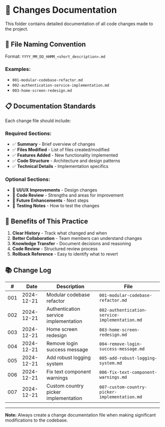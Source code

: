 # 📝 Changes Documentation

This folder contains detailed documentation of all code changes made to the project.

## 📁 **File Naming Convention**

Format: `YYYY_MM_DD_HHMM_<short_description>.md`

### Examples:

- `001-modular-codebase-refactor.md`
- `002-authentication-service-implementation.md`
- `003-home-screen-redesign.md`

## 📋 **Documentation Standards**

Each change file should include:

### **Required Sections:**

- ✅ **Summary** - Brief overview of changes
- ✅ **Files Modified** - List of files created/modified
- ✅ **Features Added** - New functionality implemented
- ✅ **Code Structure** - Architecture and design patterns
- ✅ **Technical Details** - Implementation specifics

### **Optional Sections:**

- 🔄 **UI/UX Improvements** - Design changes
- 🔄 **Code Review** - Strengths and areas for improvement
- 🔄 **Future Enhancements** - Next steps
- 🔄 **Testing Notes** - How to test the changes

## 🎯 **Benefits of This Practice**

1. **Clear History** - Track what changed and when
2. **Better Collaboration** - Team members can understand changes
3. **Knowledge Transfer** - Document decisions and reasoning
4. **Code Review** - Structured review process
5. **Rollback Reference** - Easy to identify what to revert

## 📚 **Change Log**

| #   | Date       | Description                           | File                                           |
| --- | ---------- | ------------------------------------- | ---------------------------------------------- |
| 001 | 2024-12-21 | Modular codebase refactor             | `001-modular-codebase-refactor.md`             |
| 002 | 2024-12-21 | Authentication service implementation | `002-authentication-service-implementation.md` |
| 003 | 2024-12-21 | Home screen redesign                  | `003-home-screen-redesign.md`                  |
| 004 | 2024-12-21 | Remove login success message          | `004-remove-login-success-message.md`          |
| 005 | 2024-12-21 | Add robust logging system             | `005-add-robust-logging-system.md`             |
| 006 | 2024-12-21 | Fix text component warnings           | `006-fix-text-component-warnings.md`           |
| 007 | 2024-12-21 | Custom country picker implementation  | `007-custom-country-picker-implementation.md`  |

---

**Note:** Always create a change documentation file when making significant modifications to the codebase.
